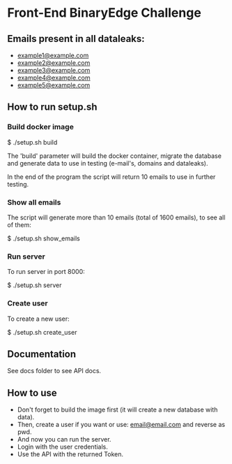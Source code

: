 # Front-End BinaryEdge Challenge

## Emails present in all dataleaks:

- example1@example.com
- example2@example.com
- example3@example.com
- example4@example.com
- example5@example.com

## How to run setup.sh

### Build docker image

$ ./setup.sh build

The 'build' parameter will build the docker container, migrate the database and
generate data to use in testing (e-mail's, domains and dataleaks).

In the end of the program the script will return 10 emails to use in further testing.

### Show all emails

The script will generate more than 10 emails (total of 1600 emails), to see all of them:

$ ./setup.sh show_emails

### Run server

To run server in port 8000:

$ ./setup.sh server

### Create user

To create a new user:

$ ./setup.sh create_user

## Documentation

See docs folder to see API docs.

## How to use

- Don't forget to build the image first (it will create a new database with data).
- Then, create a user if you want or use: email@email.com and reverse as pwd.
- And now you can run the server.
- Login with the user credentials.
- Use the API with the returned Token.